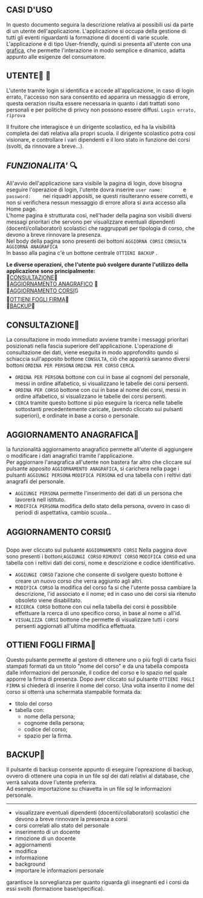 
## **CASI D'USO**<br>
In questo documento seguira la descrizione relativa ai possibili usi da parte di un utente dell'applicazione.
L'applicazione si occupa della gestione di tutti gli eventi riguardanti la formazione di docenti di varie scuole.
L'applicazione è di tipo User-friendly, quindi si presenta all'utente con una [grafica](Grafica.md), che permette l'interazione in modo semplice e dinamico, adatta appunto alle esigenze del consumatore.


## **UTENTE**:bust_in_silhouette: :closed_lock_with_key:<br>
L'utente tramite login si identifica e accede all'applicazione, in caso di login errato, l'accesso non sara consentito ed apparira un messaggio di errore, questa oerazion risulta essere necessaria in quanto i dati trattati sono personali e per politiche di privcy non possono essere diffusi.
`Login errato, riprova`

Il fruitore che interagisce è un dirigente scolastico, ed ha la visibilità completa dei dati relativa alla propri scuola.
il dirigente scolastico potra cosi visionare, e controllare i vari dipendenti e il loro stato in funzione dei corsi (svolti, da rinnovare a breve...).

## ***FUNZIONALITA'*** :mag:<br>
All'avvio dell'applicazione sara visibile la pagina di login, dove bisogna eseguire l'operazioe di login, l'utente dovra inserire `user name:       ` e `password:    ` nei riquadri appositi, se questi risulteranno essere corretti, e non si verifichera nessun messaggio di errore allora si avra accesso alla Home page.<br>
L'home pagina è strutturata cosi, nell'hader della pagina son visibili diversi messagi prioritari che servono per visualizzare eventuali dipendenti (docenti/collaboratori) scolastici che raggruppati per tipologia di corso, che devono a breve rinnovare la presenza.<br>
Nel body della pagina sono presenti dei bottoni `AGGIORNA CORSI` `CONSULTA` `AGGIORNA ANAGRAFICA`<br>
In basso alla pagina c'è un bottone centrale `OTTIENI BACKUP` .<br>

**Le diverse operazioni, che l'utente può svolgere durante l'utilizzo della applicazione sono principalmente:**<br>
:small_orange_diamond:[CONSULTAZIONE](#**CONSULTAZIONE**):book:<br>
:small_orange_diamond:[AGGIORNAMENTO ANAGRAFICO](#**AGGIORNAMENTO-ANAGRAFICO**) :calendar:<br>
:small_orange_diamond:[AGGIORNAMENTO CORSI](#**AGGIORNAMENTO-CORSI**):arrows_clockwise:<br>
:small_orange_diamond:[OTTIENI FOGLI FIRMA](#**OTTIENI-FOGLI-FIRMA**):page_facing_up:<br>
:small_orange_diamond:[BACKUP](#**BACKUP**):floppy_disk:<br>

## **CONSULTAZIONE**:book:
La consultazione in modo immediato avviene tramite i messaggi prioritari posizionati nella fascia superiore dell'applicazione.
L'operazione di consultazione dei dati, viene eseguita in modo approfondito qundo si schiaccia sull'apposito bottone `CONSULTA`, ciò che apparirà saranno diversi bottoni
`ORDINA PER PERSONA` `ORDINA PER CORSO` `CERCA`.<br>
* `ORDINA PER PERSONA` bottone con cui in base al cognomi del personale, messi in ordine alfabetico, si visualizzano le tabelle dei corsi persenti.<br>
* `ORDINA PER CORSO` bottone con cui in base al nome dei corsi, messi in ordine alfabetico, si visualizzano le tabelle dei corsi persenti. <br>
* `CERCA` tramite questo bottone si pùo eseguire la ricerca nelle tabelle sottostanti precedentemente caricate, (avendo cliccato sui pulsanti superiori), e ordinate in base a corso o personale. <br>

## **AGGIORNAMENTO ANAGRAFICA**:calendar: 
la funzionalità aggiornamento anagrafico permette all'utente di aggiungere o modificare i dati anagrafici tramite l'applicazione.<br>
Per aggiornare l'anagrafica all'utente non bastera far altro che cliccare sul pulsante apposito `AGGIORNAMENTO ANAGRAFICA`, si carichera nella page i pulsanti `AGGIUNGI PERSONA` `MODIFICA PERSONA` ed una tabella con i reltivi dati anagrafii del personale.<br>
* `AGGIUNGI PERSONA` permette l'inserimento dei dati di un persona che lavorerà nell istituto. <br>
* `MODIFICA PERSONA` modifica dello stato della persona, ovvero in caso di periodi di aspettativa, cambio scuola... <br>

## **AGGIORNAMENTO CORSI**:arrows_clockwise:
Dopo aver cliccato sul pulsante `AGGIORNAMENTO CORSI` Nella paggina dove sono presenti i bottoni;`AGGIUNGI CORSO` `RIMUOVI CORSO` `MODIFICA CORSO` ed una tabella con i reltivi dati dei corsi, nome e descrizione e codice identificativo.<br>
* `AGGIUNGI CORSO` l'azione che consente di svolgere questo bottone è creare un nuovo corso che verra aggiunto agli altri. <br>
* `MODIFICA CORSO` la modifica del corso fa si che l'utente possa cambiare la descrizione, l'id associato e il nome; ed in caso uno dei corsi sia ritenuto obsoleto viene disabilitato. <br>
* `RICERCA CORSO` bottone con cui nella tabella dei corsi è possibbile effettuare la rcerca di uno specifico corso, in base al nome o all'id. <br>
* `VISUALIZZA CORSI` bottone che permette di visualizzare tutti i corsi persenti aggiornati all'ultima modifica effettuata.<br>

## **OTTIENI FOGLI FIRMA**:page_facing_up:
Questo pulsante permette al gestore di ottenere uno o più fogli di carta fisici stampati formati da un titolo "nome del corso" e 
da una tabella composta dalle informazioni del personale, il codice del corso e lo spazio nel quale apporre la firma di presenza.
Dopo aver cliccato sul pulsante `OTTIENI FOGLI FIRMA` si chiederà di inserire il nome del corso. Una volta inserito il nome del corso
si otterrà una schermata stampabile formata da: 
* titolo del corso
* tabella con: 
    - nome della persona;
    - cognome della persona;
    - codice del corso;
    - spazio per la firma.

## **BACKUP**:floppy_disk:
Il pulsante di backup consente appunto di eseguire l'opreazione di backup, ovvero di ottenere una copia in un file sql dei dati relativi al database, che verrà salvata dove l'utente preferira.<br>
Ad esempio importazione su chiavetta in un file sql le informazioni personale.
<br>


----------------------------------------------------------------------------------
* visualizzare eventuali dipendenti (docenti/collaboratori) scolastici che devono a breve rinnovare la presenza a corsi
* corsi correlati allo stato del personale 
* inserimento di un docente
* rimozione di un docente
* aggiornamenti
* modifica
* informazione
* background
* importare le informazioni personale

garantisce la sorveglianza per quanto riguarda gli insegnanti ed  i corsi da essi svolti (formazione base/specifica).

